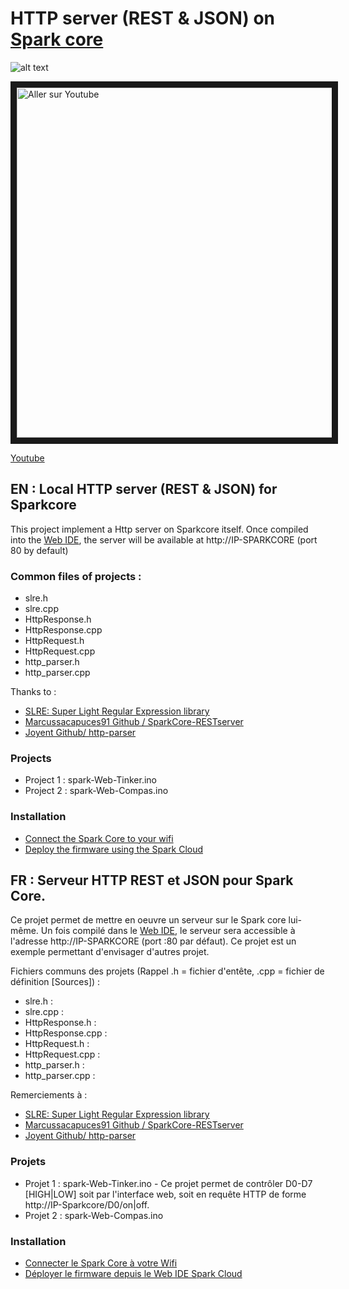 # HTTP server (REST & JSON) on [Spark core](https://www.spark.io/)

![alt text](https://s3.amazonaws.com/spark-website/spark.png "")

<a href="http://www.youtube.com/watch?feature=player_embedded&v=ifYkC7UdMVA
" target="_blank"><img src="http://img.youtube.com/vi/ifYkC7UdMVA/0.jpg" 
alt="Aller sur Youtube" width="560" border="10" /></a>

[Youtube](https://www.youtube.com/watch?v=ifYkC7UdMVA)


## EN : Local HTTP server (REST & JSON) for Sparkcore

This project implement a Http server on Sparkcore itself. Once compiled into the [Web IDE](https://www.spark.io/build), the server will be available at http://IP-SPARKCORE (port 80 by default)

### Common files of projects :
- slre.h
- slre.cpp
- HttpResponse.h
- HttpResponse.cpp
- HttpRequest.h
- HttpRequest.cpp
- http_parser.h
- http_parser.cpp

Thanks to :
- [SLRE: Super Light Regular Expression library](https://github.com/cesanta/slre)
- [Marcussacapuces91 Github / SparkCore-RESTserver ](https://github.com/Marcussacapuces91/SparkCore-RESTserver)
- [Joyent Github/ http-parser](https://github.com/joyent/http-parser)

### Projects
- Project 1 : spark-Web-Tinker.ino
- Project 2 : spark-Web-Compas.ino

### Installation
- [Connect the Spark Core to your wifi](https://www.spark.io/start)
- [Deploy the firmware using the Spark Cloud](https://www.spark.io/build/)

## FR : Serveur HTTP REST et JSON pour Spark Core.

Ce projet permet de mettre en oeuvre un serveur sur le Spark core lui-même.
Un fois compilé dans le [Web IDE](https://www.spark.io/build), le serveur sera accessible à l'adresse http://IP-SPARKCORE (port :80 par défaut). Ce projet est un exemple permettant d'envisager d'autres projet.

Fichiers communs des projets (Rappel .h = fichier d'entête, .cpp = fichier de définition [Sources]) :
- slre.h : 
- slre.cpp :
- HttpResponse.h : 
- HttpResponse.cpp :
- HttpRequest.h :
- HttpRequest.cpp :
- http_parser.h :
- http_parser.cpp :

Remerciements à :
- [SLRE: Super Light Regular Expression library](https://github.com/cesanta/slre)
- [Marcussacapuces91 Github / SparkCore-RESTserver ](https://github.com/Marcussacapuces91/SparkCore-RESTserver)
- [Joyent Github/ http-parser](https://github.com/joyent/http-parser)

### Projets
- Projet 1 : spark-Web-Tinker.ino - Ce projet permet de contrôler D0-D7 [HIGH|LOW] soit par l'interface web, soit en requête HTTP de forme http://IP-Sparkcore/D0/on|off.
- Projet 2 : spark-Web-Compas.ino

### Installation
- [Connecter le Spark Core à votre Wifi](https://www.spark.io/start)
- [Déployer le firmware depuis le Web IDE Spark Cloud](https://www.spark.io/build/)

